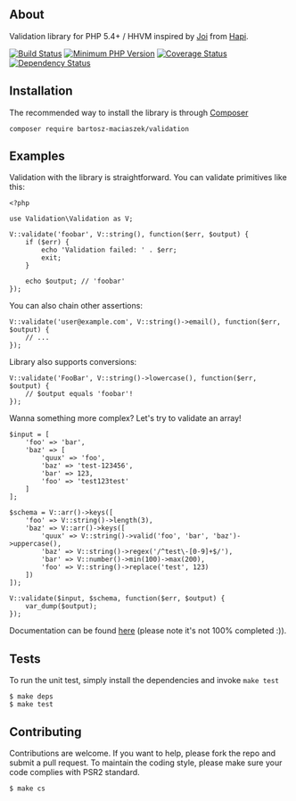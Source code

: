 About
-----

Validation library for PHP 5.4+ / HHVM inspired by [Joi](https://github.com/hapijs/joi) from [Hapi](http://hapijs.com).

[![Build Status](https://travis-ci.org/bartosz-maciaszek/validation.svg?branch=master)](https://travis-ci.org/bartosz-maciaszek/validation)
[![Minimum PHP Version](https://img.shields.io/badge/php-%3E%3D%205.4-8892BF.svg)](https://php.net/)
[![Coverage Status](https://coveralls.io/repos/bartosz-maciaszek/validation/badge.svg?branch=master&service=github)](https://coveralls.io/github/bartosz-maciaszek/validation?branch=master)
[![Dependency Status](https://www.versioneye.com/user/projects/55f33bef3ed894001e000001/badge.svg?style=flat)](https://www.versioneye.com/user/projects/55f33bef3ed894001e000001)


Installation
------------

The recommended way to install the library is through [Composer](http://getcomposer.com)

    composer require bartosz-maciaszek/validation


Examples
--------

Validation with the library is straightforward. You can validate primitives like this:

    <?php
    
    use Validation\Validation as V;
    
    V::validate('foobar', V::string(), function($err, $output) {
        if ($err) {
            echo 'Validation failed: ' . $err;
            exit;
        }
        
        echo $output; // 'foobar'
    });

You can also chain other assertions:

    V::validate('user@example.com', V::string()->email(), function($err, $output) {
        // ...
    });

Library also supports conversions:

    V::validate('FooBar', V::string()->lowercase(), function($err, $output) {
        // $output equals 'foobar'!
    });

Wanna something more complex? Let's try to validate an array!

    $input = [
        'foo' => 'bar',
        'baz' => [
            'quux' => 'foo',
            'baz' => 'test-123456',
            'bar' => 123,
            'foo' => 'test123test'
        ]
    ];
    
    $schema = V::arr()->keys([
        'foo' => V::string()->length(3),
        'baz' => V::arr()->keys([
            'quux' => V::string()->valid('foo', 'bar', 'baz')->uppercase(),
            'baz' => V::string()->regex('/^test\-[0-9]+$/'),
            'bar' => V::number()->min(100)->max(200),
            'foo' => V::string()->replace('test', 123)
        ])
    ]);
    
    V::validate($input, $schema, function($err, $output) {
        var_dump($output);
    });

Documentation can be found [here](DOCUMENTATION.md) (please note it's not 100% completed :)).

Tests
-----

To run the unit test, simply install the dependencies and invoke `make test`

    $ make deps
    $ make test

Contributing
------------

Contributions are welcome. If you want to help, please fork the repo and submit a pull request. To maintain the coding style, please make sure your code complies with PSR2 standard.

    $ make cs
